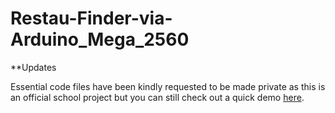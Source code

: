 # Restau-Finder-via-Arduino_Mega_2560

**Updates

Essential code files have been kindly requested to be made private as this is an official school project but you can still check out a quick demo [here](https://photos.app.goo.gl/LYiSm73A4XW8SN3b2).
